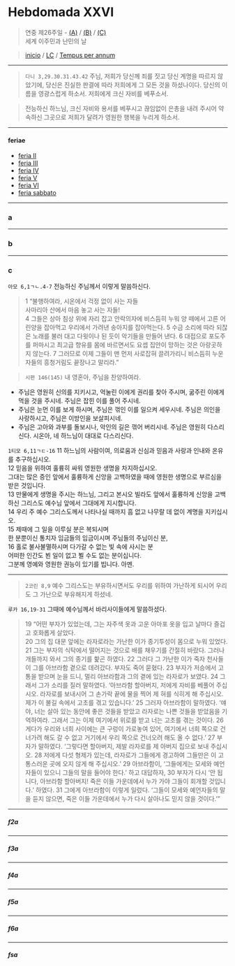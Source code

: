 # Hebdomada XXVI

> 연중 제26주일  - [(A)](#a) / [(B)](#b) / [(C)](#c)  
> 세계 이주민과 난민의 날
  
> [inicio](../../README.md) / [LC](../../LC.md) / [Tempus per annum](../LH.md)  

----

> `다니 3,29.30.31.43.42` 주님, 저희가 당신께 죄를 짓고 당신 계명을 따르지 않았기에, 당신은 진실한 판결에 따라 저희에게 그 모든 것을 하셨나이다. 당신의 이름을 영광스럽게 하소서. 저희에게 크신 자비를 베푸소서.  

> 전능하신 하느님, 크신 자비와 용서를 베푸시고 끊임없이 은총을 내려 주시어 약속하신 그곳으로 저희가 달려가 영원한 행복을 누리게 하소서.

----

#### feriae

- [feria II](#f2a)
- [feria III](#f3a)
- [feria IV](#f4a)
- [feria V](#f5a)
- [feria VI](#f6a)
- [feria sabbato](#fsa)

----

### a

----

### b


----

### c

`아모 6,1ㄱㄴ.4-7` 전능하신 주님께서 이렇게 말씀하신다.  
> 1 “불행하여라, 시온에서 걱정 없이 사는 자들  
사마리아 산에서 마음 놓고 사는 자들!  
4 그들은 상아 침상 위에 자리 잡고 안락의자에 비스듬히 누워
양 떼에서 고른 어린양을 잡아먹고
우리에서 가려낸 송아지를 잡아먹는다.
5 수금 소리에 따라 되잖은 노래를 불러 대고
다윗이나 된 듯이 악기들을 만들어 낸다.
6 대접으로 포도주를 퍼마시고 최고급 향유를 몸에 바르면서도
요셉 집안이 망하는 것은 아랑곳하지 않는다.
7 그러므로 이제 그들이 맨 먼저 사로잡혀 끌려가리니
비스듬히 누운 자들의 흥청거림도 끝장나고 말리라.”

> `시편 146(145)` 내 영혼아, 주님을 찬양하여라.  
- 주님은 영원히 신의를 지키시고, 억눌린 이에게 권리를 찾아 주시며, 굶주린 이에게 먹을 것을 주시네. 주님은 잡힌 이를 풀어 주시네.  
- 주님은 눈먼 이를 보게 하시며, 주님은 꺾인 이를 일으켜 세우시네. 주님은 의인을 사랑하시고, 주님은 이방인을 보살피시네.  
- 주님은 고아와 과부를 돌보시나, 악인의 길은 꺾어 버리시네. 주님은 영원히 다스리신다. 시온아, 네 하느님이 대대로 다스리신다.  

`1티모 6,11ㄱㄷ-16` 11 하느님의 사람이여, 의로움과 신심과 믿음과 사랑과 인내와 온유를 추구하십시오.  
12 믿음을 위하여 훌륭히 싸워 영원한 생명을 차지하십시오.  
그대는 많은 증인 앞에서 훌륭하게 신앙을 고백하였을 때에 영원한 생명으로 부르심을 받은 것입니다.  
13 만물에게 생명을 주시는 하느님, 그리고 본시오 빌라도 앞에서 훌륭하게 신앙을 고백하신 그리스도 예수님 앞에서 그대에게 지시합니다.  
14 우리 주 예수 그리스도께서 나타나실 때까지 흠 없고 나무랄 데 없이 계명을 지키십시오.  
15 제때에 그 일을 이루실 분은 복되시며  
한 분뿐이신 통치자 임금들의 임금이시며 주님들의 주님이신 분,  
16 홀로 불사불멸하시며 다가갈 수 없는 빛 속에 사시는 분  
어떠한 인간도 뵌 일이 없고 뵐 수도 없는 분이십니다.  
그분께 영예와 영원한 권능이 있기를 빕니다. 아멘.  

----

> `2코린 8,9` 예수 그리스도는 부유하시면서도 우리를 위하여 가난하게 되시어 우리도 그 가난으로 부유해지게 하셨네.

`루카 16,19-31` 그때에 예수님께서 바리사이들에게 말씀하셨다.  
> 19 “어떤 부자가 있었는데, 그는 자주색 옷과 고운 아마포 옷을 입고 날마다 즐겁고 호화롭게 살았다.  
20 그의 집 대문 앞에는 라자로라는 가난한 이가 종기투성이 몸으로 누워 있었다.
21 그는 부자의 식탁에서 떨어지는 것으로 배를 채우기를 간절히 바랐다.
그러나 개들까지 와서 그의 종기를 핥곤 하였다.
22 그러다 그 가난한 이가 죽자 천사들이 그를 아브라함 곁으로 데려갔다.
부자도 죽어 묻혔다.
23 부자가 저승에서 고통을 받으며 눈을 드니,
멀리 아브라함과 그의 곁에 있는 라자로가 보였다.
24 그래서 그가 소리를 질러 말하였다.
‘아브라함 할아버지, 저에게 자비를 베풀어 주십시오.
라자로를 보내시어 그 손가락 끝에 물을 찍어 제 혀를 식히게 해 주십시오.
제가 이 불길 속에서 고초를 겪고 있습니다.’
25 그러자 아브라함이 말하였다.
‘얘야, 너는 살아 있는 동안에 좋은 것들을 받았고
라자로는 나쁜 것들을 받았음을 기억하여라.
그래서 그는 이제 여기에서 위로를 받고 너는 고초를 겪는 것이다.
26 게다가 우리와 너희 사이에는 큰 구렁이 가로놓여 있어,
여기에서 너희 쪽으로 건너가려 해도 갈 수 없고
거기에서 우리 쪽으로 건너오려 해도 올 수 없다.’
27 부자가 말하였다.
‘그렇다면 할아버지, 제발 라자로를 제 아버지 집으로 보내 주십시오.
28 저에게 다섯 형제가 있는데, 라자로가 그들에게 경고하여
그들만은 이 고통스러운 곳에 오지 않게 해 주십시오.’
29 아브라함이, ‘그들에게는 모세와 예언자들이 있으니
그들의 말을 들어야 한다.’ 하고 대답하자,
30 부자가 다시 ‘안 됩니다, 아브라함 할아버지!
죽은 이들 가운데에서 누가 가야 그들이 회개할 것입니다.’ 하였다.
31 그에게 아브라함이 이렇게 일렀다.
‘그들이 모세와 예언자들의 말을 듣지 않으면,
죽은 이들 가운데에서 누가 다시 살아나도 믿지 않을 것이다.’”

----

##### f2a


----

##### f3a



----

##### f4a


----

##### f5a


----

##### f6a


----

##### fsa

